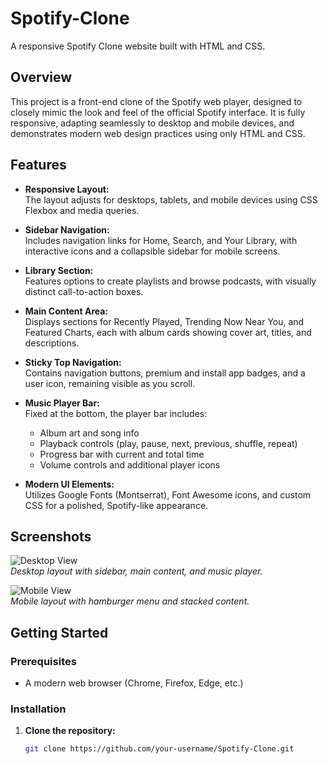 # Spotify-Clone

A responsive Spotify Clone website built with HTML and CSS.

## Overview

This project is a front-end clone of the Spotify web player, designed to closely mimic the look and feel of the official Spotify interface. It is fully responsive, adapting seamlessly to desktop and mobile devices, and demonstrates modern web design practices using only HTML and CSS.

## Features

- **Responsive Layout:**  
  The layout adjusts for desktops, tablets, and mobile devices using CSS Flexbox and media queries.

- **Sidebar Navigation:**  
  Includes navigation links for Home, Search, and Your Library, with interactive icons and a collapsible sidebar for mobile screens.

- **Library Section:**  
  Features options to create playlists and browse podcasts, with visually distinct call-to-action boxes.

- **Main Content Area:**  
  Displays sections for Recently Played, Trending Now Near You, and Featured Charts, each with album cards showing cover art, titles, and descriptions.

- **Sticky Top Navigation:**  
  Contains navigation buttons, premium and install app badges, and a user icon, remaining visible as you scroll.

- **Music Player Bar:**  
  Fixed at the bottom, the player bar includes:
  - Album art and song info
  - Playback controls (play, pause, next, previous, shuffle, repeat)
  - Progress bar with current and total time
  - Volume controls and additional player icons

- **Modern UI Elements:**  
  Utilizes Google Fonts (Montserrat), Font Awesome icons, and custom CSS for a polished, Spotify-like appearance.

## Screenshots

![Desktop View](./assets/screenshot-desktop.png)  
*Desktop layout with sidebar, main content, and music player.*

![Mobile View](./assets/screenshot-mobile.png)  
*Mobile layout with hamburger menu and stacked content.*

## Getting Started

### Prerequisites

- A modern web browser (Chrome, Firefox, Edge, etc.)

### Installation

1. **Clone the repository:**
   ```sh
   git clone https://github.com/your-username/Spotify-Clone.git
